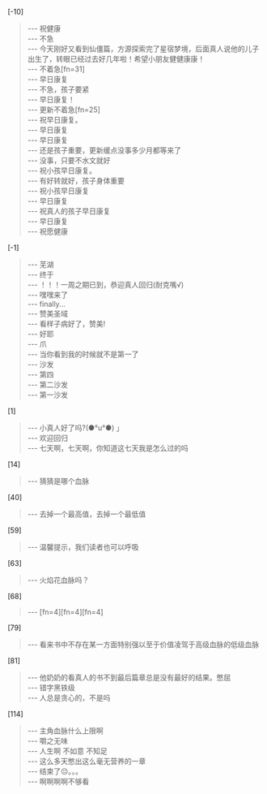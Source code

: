 
[-10] 
>--- 祝健康<br>
>--- 不急<br>
>--- 今天刚好又看到仙僵篇，方源探索完了星宿梦境，后面真人说他的儿子出生了，转眼已经过去好几年啦！希望小朋友健健康康！<br>
>--- 不着急[fn=31]<br>
>--- 早日康复<br>
>--- 不急，孩子要紧<br>
>--- 早日康复！<br>
>--- 更新不着急[fn=25]<br>
>--- 祝早日康复。<br>
>--- 早日康复<br>
>--- 早日康复<br>
>--- 还是孩子重要，更新缓点没事多少月都等来了<br>
>--- 没事，只要不水文就好<br>
>--- 祝小孩早日康复。<br>
>--- 有好转就好，孩子身体重要<br>
>--- 祝小孩早日康复<br>
>--- 早日康复<br>
>--- 祝真人的孩子早日康复<br>
>--- 早日康复<br>
>--- 祝愿健康<br>

[-1] 
>--- 芜湖<br>
>--- 终于<br>
>--- ！！！一周之期已到，恭迎真人回归(耐克嘴√)<br>
>--- 嘿嘿来了<br>
>--- finally...<br>
>--- 赞美圣域<br>
>--- 看样子病好了，赞美!<br>
>--- 好耶<br>
>--- 爪<br>
>--- 当你看到我的时候就不是第一了<br>
>--- 沙发<br>
>--- 第四<br>
>--- 第二沙发<br>
>--- 第一沙发<br>

[1] 
>--- 小真人好了吗?(●°u°●)​ 」<br>
>--- 欢迎回归<br>
>--- 七天啊，七天啊，你知道这七天我是怎么过的吗<br>

[14] 
>--- 猜猜是哪个血脉<br>

[40] 
>--- 去掉一个最高值，去掉一个最低值<br>

[59] 
>--- 温馨提示，我们读者也可以呼吸<br>

[63] 
>--- 火焰花血脉吗？<br>

[68] 
>--- [fn=4][fn=4][fn=4]<br>

[79] 
>--- 看来书中不存在某一方面特别强以至于价值凌驾于高级血脉的低级血脉<br>

[81] 
>--- 他奶奶的看真人的书不到最后篇章总是没有最好的结果。憋屈<br>
>--- 错字黑铁级<br>
>--- 人总是贪心的，不是吗<br>

[114] 
>--- 主角血脉什么上限啊<br>
>--- 嚼之无味<br>
>--- 人生啊  不如意  不知足<br>
>--- 这么多天憋出这么毫无营养的一章<br>
>--- 结束了😔。。。<br>
>--- 啊啊啊啊不够看<br>
